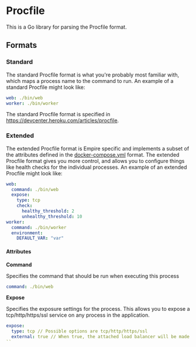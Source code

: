 # Procfile

This is a Go library for parsing the Procfile format.

## Formats

### Standard

The standard Procfile format is what you're probably most familiar with, which maps a process name to the command to run. An example of a standard Procfile might look like:

```yaml
web: ./bin/web
worker: ./bin/worker
```

The standard Procfile format is specified in https://devcenter.heroku.com/articles/procfile.

### Extended

The extended Procfile format is Empire specific and implements a subset of the attributes defined in the [docker-compose.yml](https://docs.docker.com/compose/yml/) format. The extended Procfile format gives you more control, and allows you to configure things like health checks for the individual processes. An example of an extended Procfile might look like:

```yaml
web:
  command: ./bin/web
  expose:
    type: tcp
    check:
      healthy_threshold: 2
      unhealthy_threshold: 10
worker:
  command: ./bin/worker
  environment:
    DEFAULT_VAR: "var"
```

#### Attributes

**Command**

Specifies the command that should be run when executing this process 

```yaml
command: ./bin/web
```

**Expose**

Specifies the exposure settings for the process. This allows you to expose a tcp/http/https/ssl service on any process in the application.

```yaml
expose:
  type: tcp // Possible options are tcp/http/https/ssl
  external: true // When true, the attached load balancer will be made "public" (accessible from the internet)
``
